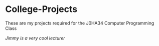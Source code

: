 # College-Projects
These are my projects required for the J0HA34 Computer Programming Class

*Jimmy is a very cool lecturer*
